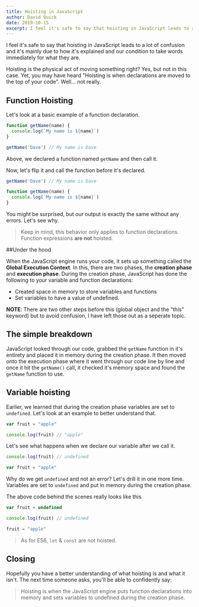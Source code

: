 ```yaml
---
title: Hoisting in JavaScript
author: David Quick
date: 2019-10-15
excerpt: I feel it's safe to say that hoisting in JavaScript leads to a lot of confusion.
---
```


I feel it's safe to say that hoisting in JavaScript leads to a lot of confusion and it's mainly due to how it's explained and our condition to take words immediately for what they are. 

Hoisting is the physical act of moving something right? Yes, but not in this case. Yet, you may have heard "Hoisting is when declarations are moved to the top of your code". Well... not really. 

## Function Hoisting 

Let's look at a basic example of a function declaration.


```js
function getName(name) {
  console.log(`My name is ${name}`)
}

getName('Dave') // My name is Dave
```

Above, we declared a function named `getName` and then call it.

Now, let's flip it and call the function before it's declared. 

```js
getName('Dave') // My name is Dave

function getName(name) {
  console.log(`My name is ${name}`)
}
```

You might be surprised, but our output is exactly the same without any errors. Let's see why. 

> Keep in mind, this behavior only applies to function declarations. Function expressions **are not** hoisted. 

##Under the hood

When the JavaScript engine runs your code, it sets up something called the **Global Execution Context**. In this, there are two phases, the **creation phase** and **execution phase**. During the creation phase, JavaScript has done the following to your variable and function declarations:

- Created space in memory to store variables and functions
- Set variables to have a value of undefined.

 **NOTE**: There are two other steps before this (global object and the "this" keyword) but to avoid confusion, I have left those out as a seperate topic.

## The simple breakdown

JavaScript looked through our code, grabbed the `getName` function in it's entirety and placed it in memory during the creation phase. It then moved onto the execution phase where it went through our code line by line and once it hit the `getName()` call, it checked it's memory space and found the `getName` function to use.

## Variable hoisting

Earlier, we learned that during the creation phase variables are set to `undefined`. Let's look at an example to better understand that. 

```js
var fruit = "apple"

console.log(fruit) // "apple"
```

Let's see what happens when we declare our variable after we call it. 

```js
console.log(fruit) // undefined

var fruit = "apple"
```

Why do we get `undefined` and not an error? Let's drill it in one more time. Variables are set to `undefined` and put in memory during the creation phase. 

The above code behind the scenes really looks like this


```js
var fruit = undefined

console.log(fruit) // undefined

fruit = "apple"
```

> As for ES6, `let` & `const` are not hoisted. 

## Closing

Hopefully you have a better understanding of what hoisting is and what it isn't. The next time someone asks, you'll be able to confidently say:

 > Hoisting is when the JavaScript engine puts function declarations into memory and sets variables to undefined during the creation phase. 